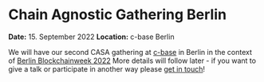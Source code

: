 # Chain Agnostic Gathering Berlin

**Date:** 15. September 2022
**Location:** c-base Berlin

We will have our second CASA gathering at [c-base](https://www.c-base.org) in Berlin in the context of [Berlin Blockchainweek 2022](https://blockchainweek.berlin)
More details will follow later - if you want to give a talk or participate in another way please [get in touch](https://office.ethberl.in/form/#/2/form/view/MhlX1xhzPW6dLVJ+D3u5vSdmdp2DwTSyfhcusaC2isk/)!
